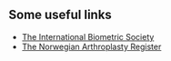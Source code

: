 Some useful links
------------------

- [The International Biometric Society][1] 
- [The Norwegian Arthroplasty Register][2]


[1]: http://tibs.org/
[2]: http://www.haukeland.no/nrl